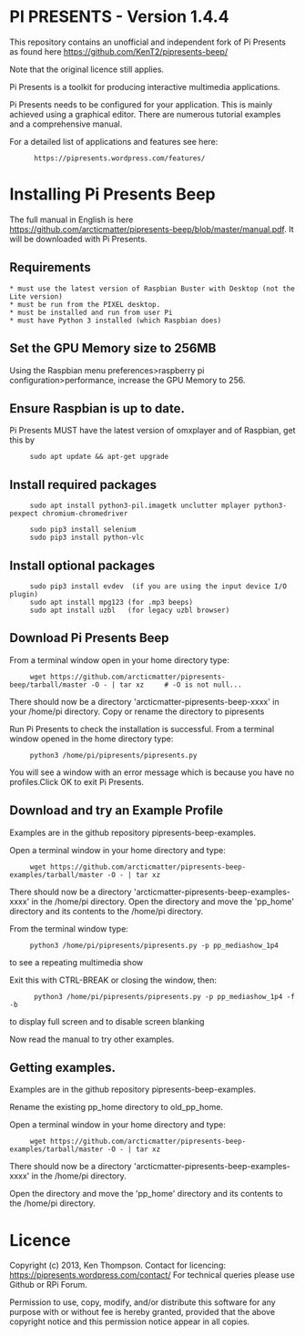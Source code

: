 PI PRESENTS  - Version 1.4.4
============================

This repository contains an unofficial and independent fork of Pi Presents as found here https://github.com/KenT2/pipresents-beep/

Note that the original licence still applies.

Pi Presents is a toolkit for producing interactive multimedia applications.

Pi Presents needs to be configured for your application. This is mainly achieved using a graphical editor. There are numerous tutorial examples and a comprehensive manual.

For a detailed list of applications and features see here:

          https://pipresents.wordpress.com/features/



Installing Pi Presents Beep
===============================

The full manual in English is here https://github.com/arcticmatter/pipresents-beep/blob/master/manual.pdf. It will be downloaded with Pi Presents.


Requirements
-------------

	* must use the latest version of Raspbian Buster with Desktop (not the Lite version)
	* must be run from the PIXEL desktop.
	* must be installed and run from user Pi
	* must have Python 3 installed (which Raspbian does)


Set the GPU Memory size to 256MB
---------------------------------
Using the Raspbian menu preferences>raspberry pi configuration>performance, increase the GPU Memory to 256.


Ensure Raspbian is up to date.
-------------------------------
Pi Presents MUST have the latest version of omxplayer and of Raspbian, get this by

         sudo apt update && apt-get upgrade


Install required packages 
-----------------------------
         sudo apt install python3-pil.imagetk unclutter mplayer python3-pexpect chromium-chromedriver
         
         sudo pip3 install selenium
         sudo pip3 install python-vlc

Install optional packages
------------------------------
         sudo pip3 install evdev  (if you are using the input device I/O plugin)
         sudo apt install mpg123 (for .mp3 beeps)
         sudo apt install uzbl   (for legacy uzbl browser)

	   
Download Pi Presents Beep
----------------------------

From a terminal window open in your home directory type:

         wget https://github.com/arcticmatter/pipresents-beep/tarball/master -O - | tar xz     # -O is not null...

There should now be a directory 'arcticmatter-pipresents-beep-xxxx' in your /home/pi directory. Copy or rename the directory to pipresents

Run Pi Presents to check the installation is successful. From a terminal window opened in the home directory type:

         python3 /home/pi/pipresents/pipresents.py

You will see a window with an error message which is because you have no profiles.Click OK to exit Pi Presents.


Download and try an Example Profile
-----------------------------------

Examples are in the github repository pipresents-beep-examples.

Open a terminal window in your home directory and type:

         wget https://github.com/arcticmatter/pipresents-beep-examples/tarball/master -O - | tar xz

There should now be a directory 'arcticmatter-pipresents-beep-examples-xxxx' in the /home/pi directory. Open the directory and move the 'pp_home' directory and its contents to the /home/pi directory.

From the terminal window type:

         python3 /home/pi/pipresents/pipresents.py -p pp_mediashow_1p4
		 
to see a repeating multimedia show

Exit this with CTRL-BREAK or closing the window, then:

          python3 /home/pi/pipresents/pipresents.py -p pp_mediashow_1p4 -f -b
		  
to display full screen and to disable screen blanking


Now read the manual to try other examples.



Getting examples.
-----------------

Examples are in the github repository pipresents-beep-examples.

Rename the existing pp_home directory to old_pp_home.

Open a terminal window in your home directory and type:

         wget https://github.com/arcticmatter/pipresents-beep-examples/tarball/master -O - | tar xz

There should now be a directory 'arcticmatter-pipresents-beep-examples-xxxx' in the /home/pi directory.

Open the directory and move the 'pp_home' directory and its contents to the /home/pi directory.



Licence
=======

Copyright (c) 2013, Ken Thompson. Contact for licencing: https://pipresents.wordpress.com/contact/ For technical queries please use Github or RPi Forum.

Permission to use, copy, modify, and/or distribute this software for any purpose with or without fee is hereby granted, provided that the above copyright notice and this permission notice appear in all copies.
